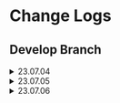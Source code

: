 # Change Logs

## Develop Branch
<details>
<summary> 23.07.04 </summary>

<!-- summary 아래 한칸 공백 두어야함 -->
- 탬플릿 제작
</details>

<details>
<summary> 23.07.05 </summary>

<!-- summary 아래 한칸 공백 두어야함 -->
- naver news crawler 완료
- naver news crawler 세이브 기능 추가
    - 추후 비동기기능 추가 요망
- mt5 요약 모델 모듈화 완료
    - 기사 요약 테스트 확인
</details>

<details>
<summary> 23.07.06 </summary>

<!-- summary 아래 한칸 공백 두어야함 -->
- 사람인 크롤러 모듈(셀레늄) 완성
- 캐치 크롤러 모듈(셀레늄) 완성
- 잡플래닛 크롤러 모듈(셀레늄) 완성
    - 추후 리퀘스츠로 변경요망
- 다음 뉴스 크롤러 완성 (리퀘스츠/비동기까지 완성)
</details>